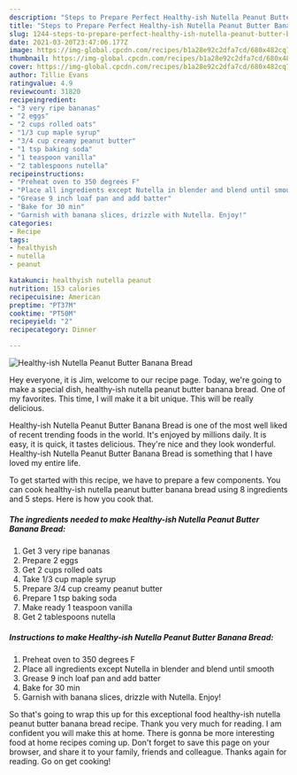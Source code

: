 ```yaml
---
description: "Steps to Prepare Perfect Healthy-ish Nutella Peanut Butter Banana Bread"
title: "Steps to Prepare Perfect Healthy-ish Nutella Peanut Butter Banana Bread"
slug: 1244-steps-to-prepare-perfect-healthy-ish-nutella-peanut-butter-banana-bread
date: 2021-03-20T23:47:06.177Z
image: https://img-global.cpcdn.com/recipes/b1a28e92c2dfa7cd/680x482cq70/healthy-ish-nutella-peanut-butter-banana-bread-recipe-main-photo.jpg
thumbnail: https://img-global.cpcdn.com/recipes/b1a28e92c2dfa7cd/680x482cq70/healthy-ish-nutella-peanut-butter-banana-bread-recipe-main-photo.jpg
cover: https://img-global.cpcdn.com/recipes/b1a28e92c2dfa7cd/680x482cq70/healthy-ish-nutella-peanut-butter-banana-bread-recipe-main-photo.jpg
author: Tillie Evans
ratingvalue: 4.9
reviewcount: 31820
recipeingredient:
- "3 very ripe bananas"
- "2 eggs"
- "2 cups rolled oats"
- "1/3 cup maple syrup"
- "3/4 cup creamy peanut butter"
- "1 tsp baking soda"
- "1 teaspoon vanilla"
- "2 tablespoons nutella"
recipeinstructions:
- "Preheat oven to 350 degrees F"
- "Place all ingredients except Nutella in blender and blend until smooth"
- "Grease 9 inch loaf pan and add batter"
- "Bake for 30 min"
- "Garnish with banana slices, drizzle with Nutella. Enjoy!"
categories:
- Recipe
tags:
- healthyish
- nutella
- peanut

katakunci: healthyish nutella peanut 
nutrition: 153 calories
recipecuisine: American
preptime: "PT37M"
cooktime: "PT50M"
recipeyield: "2"
recipecategory: Dinner

---
```



![Healthy-ish Nutella Peanut Butter Banana Bread](https://img-global.cpcdn.com/recipes/b1a28e92c2dfa7cd/680x482cq70/healthy-ish-nutella-peanut-butter-banana-bread-recipe-main-photo.jpg)

Hey everyone, it is Jim, welcome to our recipe page. Today, we're going to make a special dish, healthy-ish nutella peanut butter banana bread. One of my favorites. This time, I will make it a bit unique. This will be really delicious.

Healthy-ish Nutella Peanut Butter Banana Bread is one of the most well liked of recent trending foods in the world. It's enjoyed by millions daily. It is easy, it is quick, it tastes delicious. They're nice and they look wonderful. Healthy-ish Nutella Peanut Butter Banana Bread is something that I have loved my entire life.




To get started with this recipe, we have to prepare a few components. You can cook healthy-ish nutella peanut butter banana bread using 8 ingredients and 5 steps. Here is how you cook that.

<!--inarticleads1-->

##### The ingredients needed to make Healthy-ish Nutella Peanut Butter Banana Bread:

1. Get 3 very ripe bananas
1. Prepare 2 eggs
1. Get 2 cups rolled oats
1. Take 1/3 cup maple syrup
1. Prepare 3/4 cup creamy peanut butter
1. Prepare 1 tsp baking soda
1. Make ready 1 teaspoon vanilla
1. Get 2 tablespoons nutella




<!--inarticleads2-->

##### Instructions to make Healthy-ish Nutella Peanut Butter Banana Bread:

1. Preheat oven to 350 degrees F
1. Place all ingredients except Nutella in blender and blend until smooth
1. Grease 9 inch loaf pan and add batter
1. Bake for 30 min
1. Garnish with banana slices, drizzle with Nutella. Enjoy!




So that's going to wrap this up for this exceptional food healthy-ish nutella peanut butter banana bread recipe. Thank you very much for reading. I am confident you will make this at home. There is gonna be more interesting food at home recipes coming up. Don't forget to save this page on your browser, and share it to your family, friends and colleague. Thanks again for reading. Go on get cooking!
